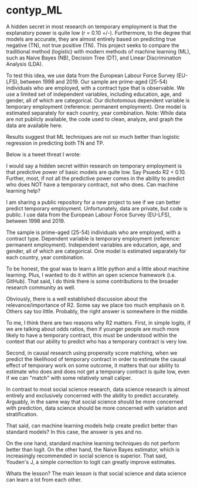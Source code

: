 # contyp_ML

A hidden secret in most research on temporary employment is that the explanatory power is quite low (r = 0.10 +/-).  Furthermore, to the degree that models are accurate, they are almost entirely based on predicting true negative (TN), not true positive (TN).  This project seeks to compare the traditional method (logistic) with modern methods of machine learning (ML), such as Naive Bayes (NB), Decision Tree (DT), and Linear Discrimination Analysis (LDA).  

To test this idea, we use data from the European Labour Force Survey (EU-LFS), between 1998 and 2019.  Our sample are prime-aged (25-54) individuals who are employed, with a contract type that is observable.  We use a limited set of independent variables, including education, age, and gender, all of which are categorical.  Our dichotomous dependent variable is temporary employment (reference: permanent employment).  One model is estimated separately for each country, year combination.  Note: While data are not publicly available, the code used to clean, analyze, and graph the data are available here.

Results suggest that ML techniques are not so much better than logistic regression in predicting both TN and TP.

Below is a tweet threat I wrote:

I would say a hidden secret within research on temporary employment is that predictive power of basic models are quite low.  Say Psuedo R2 < 0.10.  Further, most, if not all the predictive power comes in the ability to predict who does NOT have a temporary contract, not who does.  Can machine learning help?

I am sharing a public repository for a new project to see if we can better predict temporary employment.  Unfortunately, data are private, but code is public.  I use data from the European Labour Force Survey (EU-LFS), between 1998 and 2019.  

The sample is prime-aged (25-54) individuals who are employed, with a contract type.  Dependent variable is temporary employment (reference: permanent employment).  Independent variables are education, age, and gender, all of which are categorical.  One model is estimated separately for each country, year combination.  

To be honest, the goal was to learn a little python and a little about machine learning.  Plus, I wanted to do it within an open science framework (i.e. GitHub).  That said, I do think there is some contributions to the broader research community as well.

Obviously, there is a well established discussion about the relevance/importance of R2.  Some say we place too much emphasis on it.  Others say too little.  Probably, the right answer is somewhere in the middle.

To me, I think there are two reasons why R2 matters.  First, in simple logits, if we are talking about odds ratios, then if younger people are much more likely to have a temporary contract, this must be understood within the context that our ability to predict who has a temporary contract is very low.

Second, in causal research using propensity score matching, when we predict the likelihood of temporary contract in order to estimate the causal effect of temporary work on some outcome, it matters that our ability to estimate who does and does not get a temporary contract is quite low, even if we can "match" with some relatively small caliper.

In contrast to most social science research, data science research is almost entirely and exclusively concerned with the ability to predict accurately.  Arguably, in the same way that social science should be more concerned with prediction, data science should be more concerned with variation and stratification.  

That said, can machine learning models help create predict better than standard models?  In this case, the answer is yes and no.  

On the one hand, standard machine learning techniques do not perform better than logit.  On the other hand, the Naive Bayes estimator, which is increasingly recommended in social science is superior.  That said, Youden's J, a simple correction to logit can greatly improve estimates.

Whats the lesson?  The main lesson is that social science and data science can learn a lot from each other.  

